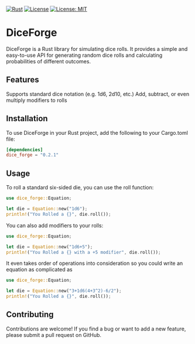 [![Rust](https://github.com/Domiryuu/DiceForge/actions/workflows/rust.yml/badge.svg)](https://github.com/Domiryuu/DiceForge/actions/workflows/rust.yml) [![License](https://img.shields.io/badge/License-Apache_2.0-blue.svg)]([https://opensource.org/licenses/Apache-2.0](https://github.com/Domiryuu/DiceForge/blob/master/LICENSE-APACHE)) [![License: MIT](https://img.shields.io/badge/License-MIT-yellow.svg)](https://github.com/Domiryuu/DiceForge/blob/master/LICENSE-MIT)

# DiceForge
DiceForge is a Rust library for simulating dice rolls. It provides a simple and easy-to-use API for generating random dice rolls and calculating probabilities of different outcomes.

## Features

Supports standard dice notation (e.g. 1d6, 2d10, etc.)
Add, subtract, or even multiply modifiers to rolls

## Installation

To use DiceForge in your Rust project, add the following to your Cargo.toml file:
```toml
[dependencies]
dice_forge = "0.2.1"
```

## Usage

To roll a standard six-sided die, you can use the roll function:
```rust
use dice_forge::Equation;

let die = Equation::new("1d6");
println!("You Rolled a {}", die.roll());
```
You can also add modifiers to your rolls:
```rust
use dice_forge::Equation;

let die = Equation::new("1d6+5");
println!("You Rolled a {} with a +5 modifier", die.roll());
```

It even takes order of operations into consideration so you could write an equation as complicated as
```rust
use dice_forge::Equation;

let die = Equation::new("3+1d6(4+3^2)-6/2");
println!("You Rolled a {}", die.roll());
```

## Contributing

Contributions are welcome! If you find a bug or want to add a new feature, please submit a pull request on GitHub.
